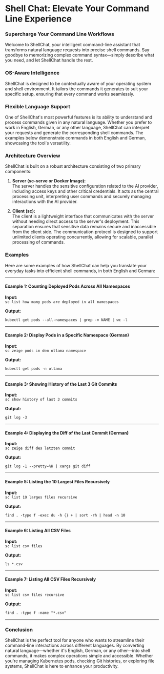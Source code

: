 # Shell Chat: Elevate Your Command Line Experience

### **Supercharge Your Command Line Workflows**

Welcome to ShellChat, your intelligent command-line assistant that transforms natural language requests into precise shell commands. Say goodbye to memorizing complex command syntax—simply describe what you need, and let ShellChat handle the rest.

### **OS-Aware Intelligence**

ShellChat is designed to be contextually aware of your operating system and shell environment. It tailors the commands it generates to suit your specific setup, ensuring that every command works seamlessly.

### **Flexible Language Support**

One of ShellChat's most powerful features is its ability to understand and process commands given in any natural language. Whether you prefer to work in English, German, or any other language, ShellChat can interpret your requests and generate the corresponding shell commands. The examples below demonstrate commands in both English and German, showcasing the tool's versatility.

### **Architecture Overview**

ShellChat is built on a robust architecture consisting of two primary components:

1. **Server (sc-serve or Docker Image):**  
   The server handles the sensitive configuration related to the AI provider, including access keys and other critical credentials. It acts as the central processing unit, interpreting user commands and securely managing interactions with the AI provider.

2. **Client (sc):**  
   The client is a lightweight interface that communicates with the server without needing direct access to the server's deployment. This separation ensures that sensitive data remains secure and inaccessible from the client side. The communication protocol is designed to support unlimited clients operating concurrently, allowing for scalable, parallel processing of commands.

### **Examples**

Here are some examples of how ShellChat can help you translate your everyday tasks into efficient shell commands, in both English and German:

---

#### **Example 1: Counting Deployed Pods Across All Namespaces**

**Input:**  
`sc list how many pods are deployed in all namespaces`

**Output:**
```shell
kubectl get pods --all-namespaces | grep -v NAME | wc -l
```

---

#### **Example 2: Display Pods in a Specific Namespace (German)**

**Input:**  
`sc zeige pods in dem ollama namespace`

**Output:**
```shell
kubectl get pods -n ollama
```

---

#### **Example 3: Showing History of the Last 3 Git Commits**

**Input:**  
`sc show history of last 3 commits`

**Output:**
```shell
git log -3
```

---

#### **Example 4: Displaying the Diff of the Last Commit (German)**

**Input:**  
`sc zeige diff des letzten commit`

**Output:**
```shell
git log -1 --pretty=%H | xargs git diff
```

---

#### **Example 5: Listing the 10 Largest Files Recursively**

**Input:**  
`sc list 10 larges files recursive`

**Output:**
```shell
find . -type f -exec du -h {} + | sort -rh | head -n 10
```

---

#### **Example 6: Listing All CSV Files**

**Input:**  
`sc list csv files`

**Output:**
```shell
ls *.csv
```

---

#### **Example 7: Listing All CSV Files Recursively**

**Input:**  
`sc list csv files recursive`

**Output:**
```shell
find . -type f -name "*.csv"
```

---

### **Conclusion**

ShellChat is the perfect tool for anyone who wants to streamline their command-line interactions across different languages. By converting natural language—whether it's English, German, or any other—into shell commands, it makes complex operations simple and accessible. Whether you're managing Kubernetes pods, checking Git histories, or exploring file systems, ShellChat is here to enhance your productivity.